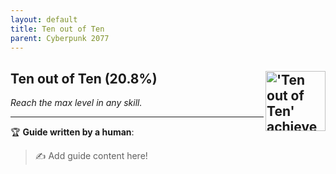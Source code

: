 ```yaml
---
layout: default
title: Ten out of Ten
parent: Cyberpunk 2077
---
```


## Ten out of Ten (20.8%) <img align="right" src="https://cdn.cloudflare.steamstatic.com/steamcommunity/public/images/apps/1091500/a9109d1262f0121dd2c4369a5cbbdde0b7c347bb.jpg" alt="'Ten out of Ten' achievement icon" width="96" height="96">

_Reach the max level in any skill._

---

:trophy: **Guide written by a human**:

> :writing_hand: Add guide content here!

